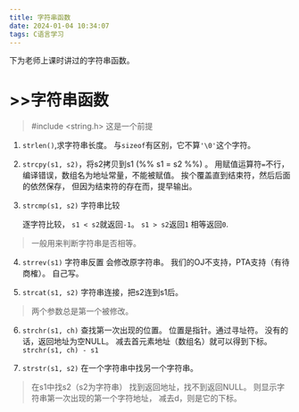 ```yaml
---
title: 字符串函数
date: 2024-01-04 10:34:07
tags: C语言学习
---
```


下为老师上课时讲过的字符串函数。

# >>字符串函数
> #include <string.h> 这是一个前提

1. `strlen()`,求字符串长度。
与`sizeof`有区别，它不算`'\0'`这个字符。

2. `strcpy(s1, s2)`，将s2拷贝到s1 (%% s1 = s2 %%) 。
用赋值运算符`=`不行，编译错误，数组名为地址常量，不能被赋值。
挨个覆盖直到结束符，然后后面的依然保存，
但因为结束符的存在而，提早输出。

3. `strcmp(s1, s2)` 字符串比较

	逐字符比较，
	`s1 < s2`就返回`-1`。
	`s1 > s2`返回`1`
	相等返回`0`.
>一般用来判断字符串是否相等。

4. `strrev(s1)` 字符串反置
	会修改原字符串。
	我们的OJ不支持，PTA支持（有待商榷）。
	自己写。

5. `strcat(s1, s2)` 字符串连接，把s2连到s1后。

>两个参数总是第一个被修改。

6. `strchr(s1, ch)` 查找第一次出现的位置。
位置是指针。通过寻址符。
没有的话，返回地址为空NULL。
减去首元素地址（数组名）就可以得到下标。
`strchr(s1, ch) - s1`

7. `strstr(s1, s2)` 在一个字符串中找另一个字符串。

> 在s1中找s2（s2为字符串）
	找到返回地址，找不到返回NULL。
	则显示字符串第一次出现的第一个字符地址，
	减去d，则是它的下标。